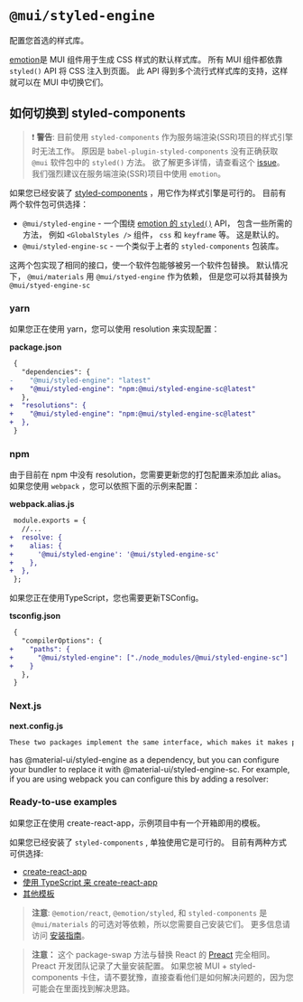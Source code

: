 # `@mui/styled-engine`

<p class="description">配置您首选的样式库。</p>

[emotion](https://github.com/emotion-js/emotion)是 MUI 组件用于生成 CSS 样式的默认样式库。 所有 MUI 组件都依靠 `styled()` API 将 CSS 注入到页面。 此 API 得到多个流行式样式库的支持，这样就可以在 MUI 中切换它们。

## 如何切换到 styled-components

> ❗ **警告**: 目前使用 `styled-components` 作为服务端渲染(SSR)项目的样式引擎时无法工作。 原因是 `babel-plugin-styled-components` 没有正确获取 `@mui` 软件包中的 `styled()` 方法。 欲了解更多详情，请查看这个 [issue](https://github.com/mui-org/material-ui/issues/29742)。 我们强烈建议在服务端渲染(SSR)项目中使用 `emotion`。

如果您已经安装了 [styled-components](https://github.com/styled-components/styled-components) ，用它作为样式引擎是可行的。 目前有两个软件包可供选择：

- `@mui/styled-engine` - 一个围绕 [emotion 的 `styled()`](https://emotion.sh/docs/styled) API， 包含一些所需的方法， 例如 `<GlobalStyles />` 组件， `css` 和 `keyframe` 等。 这是默认的。
- `@mui/styled-engine-sc` - 一个类似于上者的 `styled-components` 包装库。

这两个包实现了相同的接口，使一个软件包能够被另一个软件包替换。 默认情况下， `@mui/materials` 用 `@mui/styed-engine` 作为依赖， 但是您可以将其替换为 `@mui/styed-engine-sc`

### yarn

如果您正在使用 yarn，您可以使用 resolution 来实现配置：

**package.json**

<!-- #default-branch-switch -->

```diff
 {
   "dependencies": {
-    "@mui/styled-engine": "latest"
+    "@mui/styled-engine": "npm:@mui/styled-engine-sc@latest"
   },
+  "resolutions": {
+    "@mui/styled-engine": "npm:@mui/styled-engine-sc@latest"
+  },
 }
```

### npm

由于目前在 npm 中没有 resolution，您需要更新您的打包配置来添加此 alias。 如果您使用 `webpack` ，您可以依照下面的示例来配置：

**webpack.alias.js**

```diff
 module.exports = {
   //...
+  resolve: {
+    alias: {
+      '@mui/styled-engine': '@mui/styled-engine-sc'
+    },
+  },
 };
```

如果您正在使用TypeScript，您也需要更新TSConfig。

**tsconfig.json**

```diff
 {
   "compilerOptions": {
+    "paths": {
+      "@mui/styled-engine": ["./node_modules/@mui/styled-engine-sc"]
+    }
   },
 }
```

### Next.js

**next.config.js**

```diff
These two packages implement the same interface, which makes it makes possible to replace one with the other. By default, <code>@material-ui/core</code> has <code>@material-ui/styled-engine</code> as a dependency, but you can configure your bundler to replace it with <code>@material-ui/styled-engine-sc</code>. For example, if you are using webpack you can configure this by adding a resolver:
```
 has @material-ui/styled-engine as a dependency, but you can configure your bundler to replace it with @material-ui/styled-engine-sc. For example, if you are using webpack you can configure this by adding a resolver:
</code>

### Ready-to-use examples

如果您正在使用 create-react-app，示例项目中有一个开箱即用的模板。

如果您已经安装了 `styled-components` , 单独使用它是可行的。 目前有两种方式可供选择:

<!-- #default-branch-switch -->

- [create-react-app](https://github.com/mui-org/material-ui/tree/master/examples/create-react-app-with-styled-components)
- [使用 TypeScript 来 create-react-app](https://github.com/mui-org/material-ui/tree/master/examples/create-react-app-with-styled-components-typescript)
- [其他模板](https://github.com/mui-org/material-ui/tree/master/examples)

> **注意**: `@emotion/react`, `@emotion/styled`, 和 `styled-components` 是 `@mui/materials` 的可选对等依赖，所以您需要自己安装它们。 更多信息请访问 [安装指南](/getting-started/installation/)。

> **注意：** 这个 package-swap 方法与替换 React 的 [Preact](https://github.com/preactjs/preact) 完全相同。 Preact 开发团队记录了大量安装配置。 如果您被 MUI + styled-components 卡住，请不要犹豫，直接查看他们是如何解决问题的，因为您可能会在里面找到解决思路。
